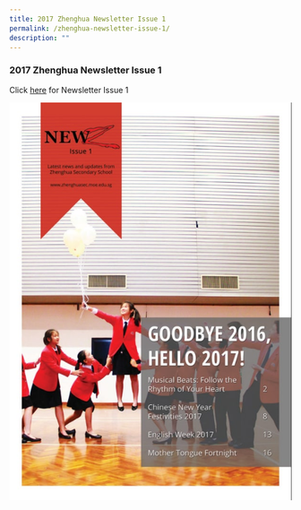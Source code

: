 ```yaml
---
title: 2017 Zhenghua Newsletter Issue 1
permalink: /zhenghua-newsletter-issue-1/
description: ""
---
```

### 2017 Zhenghua Newsletter Issue 1

Click [here](/files/2019%20newsletter%20issue%201.pdf) for Newsletter Issue 1

![](/images/2019%20newsletter%20issue%201.jpg)